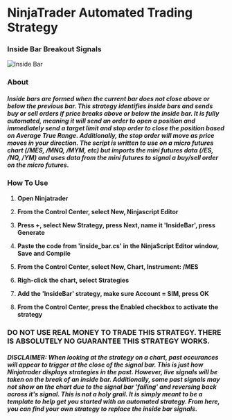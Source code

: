 # NinjaTrader Automated Trading Strategy

### Inside Bar Breakout Signals

![Inside Bar](https://github.com/iniguezdj/ninjatrader_inside_strategy/blob/master/mes_5min.PNG)

### About

##### Inside bars are formed when the current bar does not close above or below the previous bar. This strategy identifies inside bars and sends buy or sell orders if price breaks above or below the inside bar. It is fully automated, meaning it will send an order to open a position and immediately send a target limit and stop order to close the position based on Average True Range. Additionally, the stop order will move as price moves in your direction. The script is written to use on a micro futures chart (/MES, /MNQ, /MYM, etc) but imports the mini futures data (/ES, /NQ, /YM) and uses data from the mini futures to signal a buy/sell order on the micro futures.

### How To Use

1. **Open Ninjatrader**

2. **From the Control Center, select New, Ninjascript Editor**

3. **Press +, select New Strategy, press Next, name it 'InsideBar', press Generate**

4. **Paste the code from 'inside_bar.cs' in the NinjaScript Editor window, Save and Compile**

5. **From the Control Center, select New, Chart, Instrument: /MES**

6. **Righ-click the chart, select Strategies**

7. **Add the 'InsideBar' strategy, make sure Account = SIM, press OK**

8. **From the Control Center, press the Enabled checkbox to activate the strategy**

### DO NOT USE REAL MONEY TO TRADE THIS STRATEGY. THERE IS ABSOLUTELY NO GUARANTEE THIS STRATEGY WORKS.

##### DISCLAIMER: When looking at the strategy on a chart, past occurances will appear to trigger at the close of the signal bar. This is just how Ninjatrader displays strategies in the past. However, live signals will be taken on the break of an inside bar. Additionally, some past signals may not show on the chart due to the signal bar 'failing' and reversing back across it's signal. This is not a holy grail. It is simply meant to be a template to help get you started with an automated strategy. From here, you can find your own strategy to replace the inside bar signals.